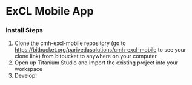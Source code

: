 # ExCL Mobile App #

### Install Steps ###

1. Clone the cmh-excl-mobile repository (go to https://bitbucket.org/parivedasolutions/cmh-excl-mobile to see your clone link) from bitbucket to anywhere on your computer
2. Open up Titanium Studio and Import the existing project into your workspace
3. Develop!
